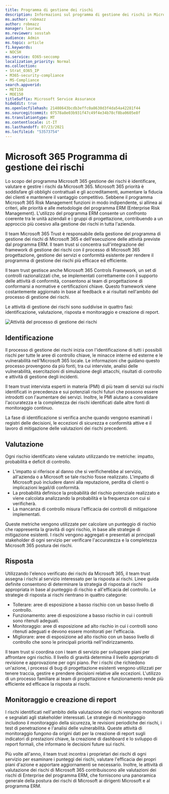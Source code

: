```yaml
---
title: Programma di gestione dei rischi
description: Informazioni sul programma di gestione dei rischi in Microsoft 365
ms.author: robmazz
author: robmazz
manager: laurawi
ms.reviewer: sosstah
audience: Admin
ms.topic: article
f1.keywords:
- NOCSH
ms.service: O365-seccomp
localization_priority: Normal
ms.collection:
- Strat_O365_IP
- M365-security-compliance
- MS-Compliance
search.appverid:
- MET150
- MOE150
titleSuffix: Microsoft Service Assurance
hideEdit: true
ms.openlocfilehash: 21408643bcdb3effc0a8630d3f4da54a42281f44
ms.sourcegitcommit: 07578a8e03b931f47c49f4e34b78cf8ba0605e8f
ms.translationtype: MT
ms.contentlocale: it-IT
ms.lasthandoff: 07/23/2021
ms.locfileid: "53573754"
---
```

# <a name="microsoft-365-risk-management-program"></a>Microsoft 365 Programma di gestione dei rischi

Lo scopo del programma Microsoft 365 gestione dei rischi è identificare, valutare e gestire i rischi da Microsoft 365. Microsoft 365 priorità è soddisfare gli obblighi contrattuali e gli accreditamenti, aumentare la fiducia dei clienti e mantenere il vantaggio competitivo. Sebbene il programma Microsoft 365 Risk Management funzioni in modo indipendente, si allinea ai criteri, alle priorità e alle metodologie del programma ERM (Enterprise Risk Management). L'utilizzo del programma ERM consente un confronto coerente tra le unità aziendali e i gruppi di progettazione, contribuendo a un approccio più coesivo alla gestione dei rischi in tutta l'azienda.

Il team Microsoft 365 Trust è responsabile della gestione del programma di gestione dei rischi di Microsoft 365 e dell'esecuzione delle attività previste dal programma ERM. Il team trust si concentra sull'integrazione del framework di gestione dei rischi con il processo di Microsoft 365 progettazione, gestione dei servizi e conformità esistente per rendere il programma di gestione dei rischi più efficace ed efficiente.

Il team trust gestisce anche Microsoft 365 Controls Framework, un set di controlli razionalizzati che, se implementati correttamente con il supporto delle attività di conformità, consentono ai team di progettazione di conformarsi a normative e certificazioni chiave. Questo framework viene costantemente aggiornato in base al feedback e ai risultati nell'ambito del processo di gestione dei rischi.

Le attività di gestione dei rischi sono suddivise in quattro fasi: identificazione, valutazione, risposta e monitoraggio e creazione di report.

![Attività del processo di gestione dei rischi](../media/assurance-risk-management-review-process.png)

## <a name="identification"></a>Identificazione

Il processo di gestione dei rischi inizia con l'identificazione di tutti i possibili rischi per tutte le aree di controllo chiave, le minacce interne ed esterne e le vulnerabilità nell'Microsoft 365 locale. Le informazioni che guidano questo processo provengono da più fonti, tra cui interviste, analisi delle vulnerabilità, esercitazioni di simulazione degli attacchi, risultati di controllo e attività di gestione degli incidenti.

Il team trust intervista esperti in materia (PMI) di più team di servizi sui rischi identificati in precedenza e sui potenziali rischi futuri che possono essere introdotti con l'aumentare dei servizi. Inoltre, le PMI aiutano a convalidare l'accuratezza e la completezza dei rischi identificati dalle altre fonti di monitoraggio continuo.

La fase di identificazione si verifica anche quando vengono esaminati i registri delle decisioni, le eccezioni di sicurezza e conformità attive e il lavoro di mitigazione delle valutazioni dei rischi precedenti.

## <a name="assessment"></a>Valutazione

Ogni rischio identificato viene valutato utilizzando tre metriche: impatto, probabilità e deficit di controllo.

- L'impatto si riferisce al danno che si verificherebbe al servizio, all'azienda o a Microsoft se tale rischio fosse realizzato. L'impatto di Microsoft può includere danni alla reputazione, perdita di clienti o implicazioni legali/di conformità.
- La probabilità definisce la probabilità del rischio potenziale realizzato e viene calcolata analizzando la probabilità e la frequenza con cui si verificherà.
- La mancanza di controllo misura l'efficacia dei controlli di mitigazione implementati.

Queste metriche vengono utilizzate per calcolare un punteggio di rischio che rappresenta la gravità di ogni rischio, in base alle strategie di mitigazione esistenti. I rischi vengono aggregati e presentati ai principali stakeholder di ogni servizio per verificare l'accuratezza e la completezza Microsoft 365 postura dei rischi.

## <a name="response"></a>Risposta

Utilizzando l'elenco verificato dei rischi da Microsoft 365, il team trust assegna i rischi al servizio interessato per la risposta ai rischi. Linee guida definite consentono di determinare la strategia di risposta ai rischi appropriata in base al punteggio di rischio e all'efficacia del controllo. Le strategie di risposta ai rischi rientrano in quattro categorie:

- Tollerare: aree di esposizione a basso rischio con un basso livello di controllo.
- Funzionamento: aree di esposizione a basso rischio in cui i controlli sono ritenuti adeguati.
- Monitoraggio: aree di esposizione ad alto rischio in cui i controlli sono ritenuti adeguati e devono essere monitorati per l'efficacia.
- Migliorare: aree di esposizione ad alto rischio con un basso livello di controllo che sono le principali priorità nell'indirizzamento.

Il team trust si coordina con i team di servizio per sviluppare piani per affrontare ogni rischio. Il livello di gravità determina il livello appropriato di revisione e approvazione per ogni piano. Per i rischi che richiedono un'azione, i processi di bug di progettazione esistenti vengono utilizzati per tenere traccia, gestire e prendere decisioni relative alle eccezioni. L'utilizzo di un processo familiare ai team di progettazione e funzionamento rende più efficiente ed efficace la risposta ai rischi.

## <a name="monitoring-and-reporting"></a>Monitoraggio e creazione di report

I rischi identificati nell'ambito della valutazione dei rischi vengono monitorati e segnalati agli stakeholder interessati. Le strategie di monitoraggio includono il monitoraggio della sicurezza, le revisioni periodiche dei rischi, i test di penetrazione e l'analisi delle vulnerabilità. Queste attività di monitoraggio fungono da origini dati per la creazione di report sugli indicatori di prestazioni chiave, la creazione di dashboard e lo sviluppo di report formali, che informano le decisioni future sui rischi.

Più volte all'anno, il team trust incontra i proprietari dei rischi di ogni servizio per esaminare i punteggi dei rischi, valutare l'efficacia dei propri piani d'azione e apportare aggiornamenti se necessario. Inoltre, le attività di valutazione dei rischi di Microsoft 365 contribuiscono alle valutazioni dei rischi di Enterprise del programma ERM, che forniscono una panoramica generale della postura dei rischi di Microsoft ai dirigenti Microsoft e al programma ERM.
